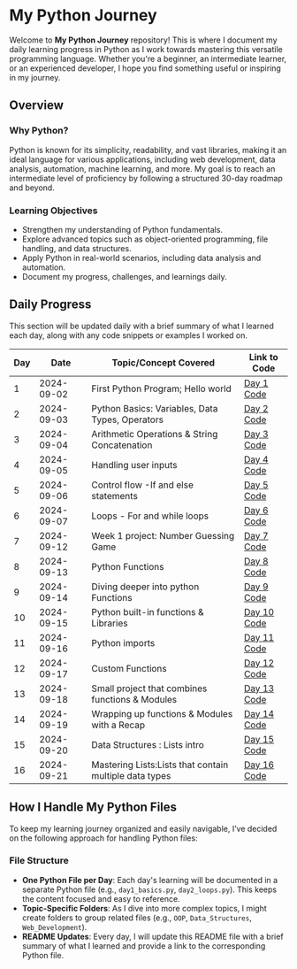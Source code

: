 # My Python Journey

Welcome to **My Python Journey** repository! This is where I document my daily learning progress in Python as I work towards mastering this versatile programming language. Whether you're a beginner, an intermediate learner, or an experienced developer, I hope you find something useful or inspiring in my journey.

## Overview

### Why Python?

Python is known for its simplicity, readability, and vast libraries, making it an ideal language for various applications, including web development, data analysis, automation, machine learning, and more. My goal is to reach an intermediate level of proficiency by following a structured 30-day roadmap and beyond.

### Learning Objectives

- Strengthen my understanding of Python fundamentals.
- Explore advanced topics such as object-oriented programming, file handling, and data structures.
- Apply Python in real-world scenarios, including data analysis and automation.
- Document my progress, challenges, and learnings daily.

## Daily Progress

This section will be updated daily with a brief summary of what I learned each day, along with any code snippets or examples I worked on.

| Day | Date       | Topic/Concept Covered                          | Link to Code         |
|-----|------------|------------------------------------------------|----------------------|
| 1   | 2024-09-02 | First Python Program; Hello world              | [Day 1 Code](day1_intro.py) |
| 2   | 2024-09-03 | Python Basics: Variables, Data Types, Operators| [Day 2 Code](day2_variables_datatypes.py) |
| 3   | 2024-09-04 | Arithmetic Operations & String Concatenation   | [Day 3 Code](day3_arithmetic_operations.py) |
| 4   | 2024-09-05 | Handling user inputs                           | [Day 4 Code](day4_user_input.py) |
|  5  | 2024-09-06 | Control flow -If and else statements           | [Day 5 Code](day5_control_flow.py) |
|  6  | 2024-09-07 | Loops - For and while loops                    | [Day 6 Code](day6_loops.py) |
|  7  | 2024-09-12 | Week 1  project: Number Guessing Game          | [Day 7 Code](day7_week1_proj.py) |
|  8  | 2024-09-13 | Python Functions                               | [Day 8 Code](day8_functions.py) |
|  9  | 2024-09-14 | Diving deeper into python Functions            | [Day 9 Code](day9_funtions&arguments.py) |
|  10 | 2024-09-15 | Python built-in functions & Libraries          | [Day 10 Code](day10_built_in_functions.py) |
|  11 | 2024-09-16 | Python imports                                 | [Day 11 Code](day11_imports.py) |
|  12 | 2024-09-17 | Custom Functions                               | [Day 12 Code](day12_custom_functions.py) |
|  13 | 2024-09-18 | Small project that combines functions & Modules| [Day 13 Code](day13_expense_calculator.py) |
|  14 | 2024-09-19 | Wrapping up functions & Modules with a Recap   | [Day 14 Code](day14_functions_recap.py) |
|  15 | 2024-09-20 | Data Structures : Lists intro                  | [Day 15 Code](day15_lists.py) |
|  16 | 2024-09-21 | Mastering Lists:Lists that contain multiple data types | [Day 16 Code](day16_mastering_lists.py) |

## How I Handle My Python Files

To keep my learning journey organized and easily navigable, I’ve decided on the following approach for handling Python files:

### File Structure

- **One Python File per Day**: Each day's learning will be documented in a separate Python file (e.g., `day1_basics.py`, `day2_loops.py`). This keeps the content focused and easy to reference.
- **Topic-Specific Folders**: As I dive into more complex topics, I might create folders to group related files (e.g., `OOP`, `Data_Structures`, `Web_Development`).
- **README Updates**: Every day, I will update this README file with a brief summary of what I learned and provide a link to the corresponding Python file.
